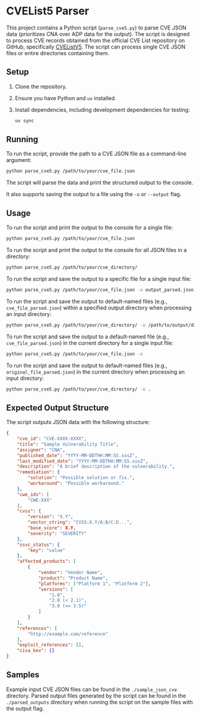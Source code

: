 # CVEList5 Parser

This project contains a Python script (`parse_cve5.py`) to parse CVE JSON data (prioritizes CNA over ADP data for the output). The script is designed to process CVE records obtained from the official CVE List repository on GitHub, specifically [CVEListV5](https://github.com/CVEProject/cvelistV5). The script can process single CVE JSON files or entire directories containing them.

## Setup

1.  Clone the repository.
2.  Ensure you have Python and `uv` installed.
3.  Install dependencies, including development dependencies for testing:

    ```bash
    uv sync
    ```

## Running

To run the script, provide the path to a CVE JSON file as a command-line argument:

```bash
python parse_cve5.py /path/to/your/cve_file.json
```

The script will parse the data and print the structured output to the console.

It also supports saving the output to a file using the `-o` or `--output` flag.

## Usage

To run the script and print the output to the console for a single file:

```bash
python parse_cve5.py /path/to/your/cve_file.json
```

To run the script and print the output to the console for all JSON files in a directory:

```bash
python parse_cve5.py /path/to/your/cve_directory/
```

To run the script and save the output to a specific file for a single input file:

```bash
python parse_cve5.py /path/to/your/cve_file.json -o output_parsed.json
```

To run the script and save the output to default-named files (e.g., `cve_file_parsed.json`) within a specified output directory when processing an input directory:

```bash
python parse_cve5.py /path/to/your/cve_directory/ -o /path/to/output/directory/
```

To run the script and save the output to a default-named file (e.g., `cve_file_parsed.json`) in the current directory for a single input file:

```bash
python parse_cve5.py /path/to/your/cve_file.json -o
```

To run the script and save the output to default-named files (e.g., `original_file_parsed.json`) in the current directory when processing an input directory:

```bash
python parse_cve5.py /path/to/your/cve_directory/ -o .
```

## Expected Output Structure

The script outputs JSON data with the following structure:

```json
{
    "cve_id": "CVE-XXXX-XXXX",
    "title": "Sample Vulnerability Title",
    "assigner": "CNA",
    "published_date": "YYYY-MM-DDTHH:MM:SS.sssZ",
    "last_modified_date": "YYYY-MM-DDTHH:MM:SS.sssZ",
    "description": "A brief description of the vulnerability.",
    "remediation": {
        "solution": "Possible solution or fix.",
        "workaround": "Possible workaround."
    },
    "cwe_ids": [
        "CWE-XXX"
    ],
    "cvss": {
        "version": "X.Y",
        "vector_string": "CVSS:X.Y/A:B/C:D...",
        "base_score": X.Y,
        "severity": "SEVERITY"
    },
    "ssvc_status": {
        "key": "value"
    },
    "affected_products": [
        {
            "vendor": "Vendor Name",
            "product": "Product Name",
            "platforms": ["Platform 1", "Platform 2"],
            "versions": [
                "1.0",
                "2.0 (< 2.1)",
                "3.0 (<= 3.5)"
            ]
        }
    ],
    "references": [
        "http://example.com/reference"
    ],
    "exploit_references": [],
    "cisa_kev": {}
}
```

## Samples

Example input CVE JSON files can be found in the `./sample_json_cve` directory. Parsed output files generated by the script can be found in the `./parsed_outputs` directory when running the script on the sample files with the output flag.
